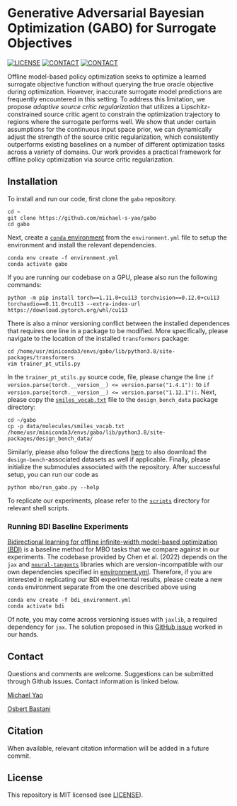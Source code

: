 # Generative Adversarial Bayesian Optimization (GABO) for Surrogate Objectives

[![LICENSE](https://img.shields.io/badge/license-MIT-green.svg)](LICENSE.md)
[![CONTACT](https://img.shields.io/badge/contact-michael.yao%40pennmedicine.upenn.edu-blue)](mailto:michael.yao@pennmedicine.upenn.edu)
[![CONTACT](https://img.shields.io/badge/contact-obastani%40seas.upenn.edu-blue)](mailto:obastani@seas.upenn.edu)

Offline model-based policy optimization seeks to optimize a learned surrogate objective function without querying the true oracle objective during optimization. However, inaccurate surrogate model predictions are frequently encountered in this setting. To address this limitation, we propose *adaptive source critic regularization* that utilizes a Lipschitz-constrained source critic agent to constrain the optimization trajectory to regions where the surrogate performs well. We show that under certain assumptions for the continuous input space prior, we can dynamically adjust the strength of the source critic regularization, which consistently outperforms existing baselines on a number of different optimization tasks across a variety of domains. Our work provides a practical framework for offline policy optimization via source critic regularization.

## Installation

To install and run our code, first clone the `gabo` repository.

```
cd ~
git clone https://github.com/michael-s-yao/gabo
cd gabo
```

Next, create a [`conda` environment](https://conda.io/projects/conda/en/latest/user-guide/tasks/manage-environments.html#creating-an-environment-from-an-environment-yml-file) from the `environment.yml` file to setup the environment and install the relevant dependencies.

```
conda env create -f environment.yml
conda activate gabo
```

If you are running our codebase on a GPU, please also run the following commands:

```
python -m pip install torch==1.11.0+cu113 torchvision==0.12.0+cu113 torchaudio==0.11.0+cu113 --extra-index-url https://download.pytorch.org/whl/cu113
```

There is also a minor versioning conflict between the installed dependences that requires one line in a package to be modified. More specifically, please navigate to the location of the installed `transformers` package:

```
cd /home/usr/miniconda3/envs/gabo/lib/python3.8/site-packages/transformers
vim trainer_pt_utils.py
```

In the `trainer_pt_utils.py` source code, file, please change the line `if version.parse(torch.__version__) <= version.parse("1.4.1"):` to `if version.parse(torch.__version__) <= version.parse("1.12.1"):`. Next, please copy the [`smiles_vocab.txt`](./data/molecules/smiles_vocab.txt) file to the `design_bench_data` package directory:

```
cd ~/gabo
cp -p data/molecules/smiles_vocab.txt /home/usr/miniconda3/envs/gabo/lib/python3.8/site-packages/design_bench_data/
```

Similarly, please also follow the directions [here](https://github.com/rail-berkeley/design-bench/issues/1) to also download the `design-bench`-associated datasets as well if applicable. Finally, please initialize the submodules associated with the repository. After successful setup, you can run our code as

```
python mbo/run_gabo.py --help
```

To replicate our experiments, please refer to the [`scripts`](./scripts) directory for relevant shell scripts.

### Running BDI Baseline Experiments

[Bidirectional learning for offline infinite-width model-based optimization (BDI)](https://openreview.net/forum?id=_j8yVIyp27Q) is a baseline method for MBO tasks that we compare against in our experiments. The codebase provided by Chen et al. (2022) depends on the `jax` and [`neural-tangents`](https://github.com/google/neural-tangents/tree/main) libraries which are version-incompatible with our own dependencies specified in [environment.yml](environment.yml). Therefore, if you are interested in replicating our BDI experimental results, please create a new `conda` environment separate from the one described above using

```
conda env create -f bdi_environment.yml
conda activate bdi
```

Of note, you may come across versioning issues with `jaxlib`, a required dependency for `jax`. The solution proposed in this [GitHub issue](https://github.com/google/jax/issues/18368#issuecomment-1792381092) worked in our hands.

## Contact

Questions and comments are welcome. Suggestions can be submitted through Github issues. Contact information is linked below.

[Michael Yao](mailto:michael.yao@pennmedicine.upenn.edu)

[Osbert Bastani](mailto:obastani@seas.upenn.edu)

## Citation

When available, relevant citation information will be added in a future commit.

## License

This repository is MIT licensed (see [LICENSE](LICENSE)).
